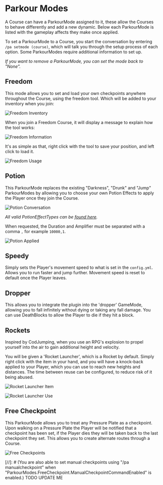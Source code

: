 Parkour Modes
======

A Course can have a ParkourMode assigned to it, these allow the Courses to behave differently and add a new dynamic. Below each ParkourMode is listed with the gameplay affects they make once applied.

To set a ParkourMode to a Course, you start the conversation by entering `/pa setmode (course)`, which will talk you through the setup process of each option. Some ParkourModes require additional information to set up.

_If you want to remove a ParkourMode, you can set the mode back to "None"._

## Freedom

This mode allows you to set and load your own checkpoints anywhere throughout the Course, using the freedom tool. Which will be added to your inventory when you join:

![Freedom Inventory](https://i.imgur.com/1GmoO1k.png "Freedom Inventory")

When you join a Freedom Course, it will display a message to explain how the tool works:

![Freedom Information](https://i.imgur.com/JObldpv.png "Freedom Information")

It's as simple as that, right click with the tool to save your position, and left click to load it.

![Freedom Usage](https://i.imgur.com/TZ4p8UM.png "Freedom Usage")

## Potion

This ParkourMode replaces the existing "Darkness", "Drunk" and "Jump" ParkourModes by allowing you to choose your own Potion Effects to apply the Player once they join the Course.

![Potion Conversation](https://i.imgur.com/zse9E0X.png "Potion Conversation")

_All valid PotionEffectTypes can be [found here](https://hub.spigotmc.org/javadocs/bukkit/org/bukkit/potion/PotionEffectType.html)._

When requested, the Duration and Amplifier must be separated with a comma `,` for example `10000,1`.

![Potion Applied](https://i.imgur.com/EhFL3Ku.png "Potion Applied")

## Speedy

Simply sets the Player's movement speed to what is set in the `config.yml`. Allows you to run faster and jump further. Movement speed is reset to default once the Player leaves.

## Dropper

This allows you to integrate the plugin into the 'dropper' GameMode, allowing you to fall infinitely without dying or taking any fall damage. You can use DeathBlocks to allow the Player to die if they hit a block.

## Rockets

Inspired by CodJumping, when you use an RPG's explosion to propel yourself into the air to gain additional height and velocity.

You will be given a 'Rocket Launcher', which is a Rocket by default. Simply right click with the item in your hand, and you will have a knock-back applied to your Player, which you can use to reach new heights and distances. The time between reuse can be configured, to reduce risk of it being abused.

![Rocket Launcher Item](https://i.imgur.com/5xFkFHR.png "Rocket Launcher Item")

![Rocket Launcher Use](https://i.imgur.com/i1f2Dmc.png "Rocket Launcher Use")

## Free Checkpoint

This ParkourMode allows you to treat any Pressure Plate as a checkpoint. Upon walking on a Pressure Plate the Player will be notified that a checkpoint has been set, if the Player dies they will be taken back to the last checkpoint they set. This allows you to create alternate routes through a Course.

![Free Checkpoints](https://i.imgur.com/zYyvTD9.png "Free Checkpoints")

[//]: # (You are also able to set manual checkpoints using "/pa manualcheckpoint" when "ParkourModes.FreeCheckpoint.ManualCheckpointCommandEnabled" is enabled.) TODO UPDATE ME
